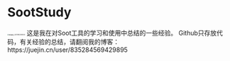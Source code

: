 # SootStudy
<img src="https://user-images.githubusercontent.com/34503403/127852608-746af4a8-57f7-4e1a-a702-fc20616de5cf.jpg" alt="微信截图_20210802093040" style="zoom:20%;" />
这是我在对Soot工具的学习和使用中总结的一些经验。
Github只存放代码，有关经验的总结，请翻阅我的博客：
https://juejin.cn/user/835284569429895

